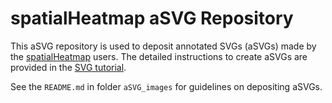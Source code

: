 # spatialHeatmap aSVG Repository

This aSVG repository is used to deposit annotated SVGs (aSVGs) made by the <a href="https://jianhaizhang.github.io/SVG_tutorial_file/spatialHeatmap.html" target="_blank">spatialHeatmap</a> users. The detailed instructions to create aSVGs are provided in the <a href="https://jianhaizhang.github.io/SVG_tutorial_file/" target="_blank">SVG tutorial</a>.  

See the `README.md` in folder `aSVG_images` for guidelines on depositing aSVGs.




